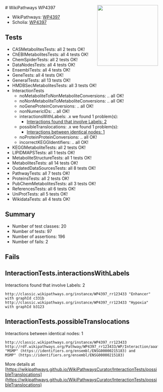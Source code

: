 <img style="float: right; width: 200px" src="https://upload.wikimedia.org/wikipedia/commons/thumb/8/83/Wplogo_with_text_500.png/640px-Wplogo_with_text_500.png" />
# WikiPathways WP4397

* WikiPathways: [WP4397](https://wikipathways.org/pathways/WP4397)
* Scholia: [WP4397](https://scholia.toolforge.org/wikipathways/WP4397)
## Tests
* CASMetabolitesTests: all 2 tests OK!
* ChEBIMetabolitesTests: all 4 tests OK!
* ChemSpiderTests: all 2 tests OK!
* DataNodesTests: all 4 tests OK!
* EnsemblTests: all 4 tests OK!
* GeneTests: all 4 tests OK!
* GeneralTests: all 13 tests OK!
* HMDBSecMetabolitesTests: all 3 tests OK!
* InteractionTests
    * noMetaboliteToNonMetaboliteConversions: .. all OK!
    * noNonMetaboliteToMetaboliteConversions: .. all OK!
    * noGeneProteinConversions: .. all OK!
    * nonNumericIDs: .. all OK!
    * interactionsWithLabels: .x we found 1 problem(s):
        * [Interactions found that involve Labels: 2](#630d2679)
    * possibleTranslocations: .x we found 1 problem(s):
        * [Interactions between identical nodes: 1](#1c118206)
    * noProteinProteinConversions: .. all OK!
    * incorrectKEGGIdentifiers: .. all OK!
* KEGGMetaboliteTests: all 2 tests OK!
* LIPIDMAPSTests: all 1 tests OK!
* MetaboliteStructureTests: all 1 tests OK!
* MetabolitesTests: all 14 tests OK!
* OudatedDataSourcesTests: all 8 tests OK!
* PathwayTests: all 7 tests OK!
* ProteinsTests: all 2 tests OK!
* PubChemMetabolitesTests: all 3 tests OK!
* ReferencesTests: all 6 tests OK!
* UniProtTests: all 5 tests OK!
* WikidataTests: all 4 tests OK!


## Summary

* Number of test classes: 20
* Number of tests: 97
* Number of assertions: 196
* Number of fails: 2

## Fails

<a name="630d2679" />

## InteractionTests.interactionsWithLabels

Interactions found that involve Labels: 2
```
http://classic.wikipathways.org/instance/WP4397_rr123433 "Enhancer" with graphId c331b
http://classic.wikipathways.org/instance/WP4397_rr123433 "Hypoxia" with graphId b3123
```

<a name="1c118206" />

## InteractionTests.possibleTranslocations

Interactions between identical nodes: 1
```
http://classic.wikipathways.org/instance/WP4397_rr123433 http://rdf.wikipathways.org/Pathway/WP4397_rr123433/WP/Interaction/aaaf6 "MSMP" (https://identifiers.org/ensembl/ENSG00000215183) and 
MSMP" (https://identifiers.org/ensembl/ENSG00000215183)
```

More details at [https://wikipathways.github.io/WikiPathwaysCurator/InteractionTests/possibleTranslocations](https://wikipathways.github.io/WikiPathwaysCurator/InteractionTests/possibleTranslocations)

